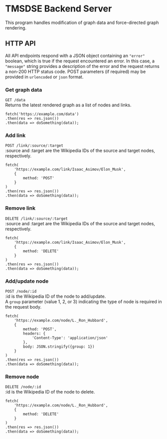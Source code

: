 # TMSDSE Backend Server
This program handles modification of graph data and force-directed graph rendering.

## HTTP API
All API endpoints respond with a JSON object containing an `"error"` boolean, which is true if the request encountered an error. In this case, a `"message"` string provides a description of the error and the request returns a non-200 HTTP status code. POST parameters (if required) may be provided in `urlencoded` or `json` format.

### Get graph data
`GET /data`  
Returns the latest rendered graph as a list of nodes and links.
```
fetch('https://example.com/data')
.then(res => res.json())
.then(data => doSomething(data));
```

### Add link
`POST /link/:source/:target`  
:source and :target are the Wikipedia IDs of the source and target nodes, respectively.
```
fetch(
    'https://example.com/link/Isaac_Asimov/Elon_Musk',
    {
        method: 'POST'
    }
)
.then(res => res.json())
.then(data => doSomething(data));
```

### Remove link
`DELETE /link/:source/:target`  
:source and :target are the Wikipedia IDs of the source and target nodes, respectively.
```
fetch(
    'https://example.com/link/Isaac_Asimov/Elon_Musk',
    {
        method: 'DELETE'
    }
)
.then(res => res.json())
.then(data => doSomething(data));
```

### Add/update node
`POST /node/:id`  
:id is the Wikipedia ID of the node to add/update.  
A `group` parameter (value 1, 2, or 3) indicating the type of node is required in the request body.

```
fetch(
    'https://example.com/node/L._Ron_Hubbard',
    {
        method: 'POST',
        headers: {
            'Content-Type': 'application/json'
        },
        body: JSON.stringify({group: 1})
    }
)
.then(res => res.json())
.then(data => doSomething(data));
```

### Remove node
`DELETE /node/:id`  
:id is the Wikipedia ID of the node to delete.
```
fetch(
    'https://example.com/node/L._Ron_Hubbard',
    {
        method: 'DELETE'
    }
)
.then(res => res.json())
.then(data => doSomething(data));
```